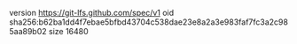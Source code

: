 version https://git-lfs.github.com/spec/v1
oid sha256:b62ba1dd4f7ebae5bfbd43704c538dae23e8a2a3e983faf7fc3a2c985aa89b02
size 16480

